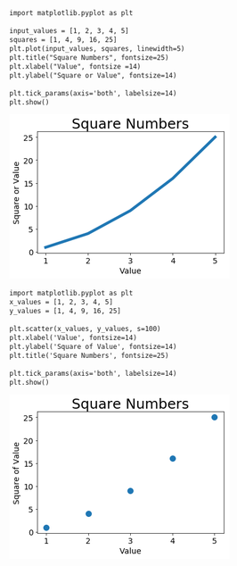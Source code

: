     import matplotlib.pyplot as plt

    input_values = [1, 2, 3, 4, 5]
    squares = [1, 4, 9, 16, 25]
    plt.plot(input_values, squares, linewidth=5)
    plt.title("Square Numbers", fontsize=25)
    plt.xlabel("Value", fontsize =14)
    plt.ylabel("Square or Value", fontsize=14)

    plt.tick_params(axis='both', labelsize=14)
    plt.show()
![image](https://github.com/PythonandLee/Python_Matplotlib/blob/master/test.png)


    import matplotlib.pyplot as plt
    x_values = [1, 2, 3, 4, 5]
    y_values = [1, 4, 9, 16, 25]

    plt.scatter(x_values, y_values, s=100)
    plt.xlabel('Value', fontsize=14)
    plt.ylabel('Square of Value', fontsize=14)
    plt.title('Square Numbers', fontsize=25)

    plt.tick_params(axis='both', labelsize=14)
    plt.show()
![image](https://github.com/PythonandLee/Python_Matplotlib/blob/master/test2.png)
